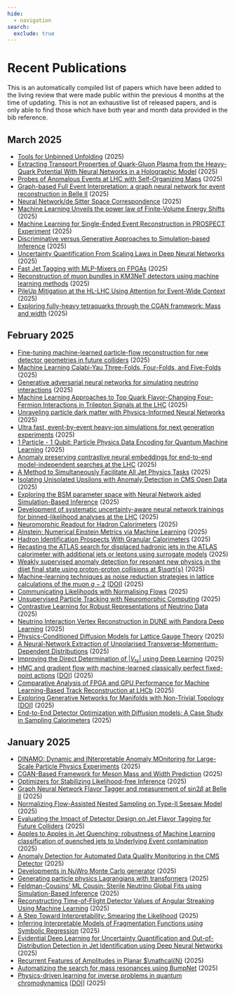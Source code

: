 ```yaml
---
hide:
  - navigation
search:
  exclude: true
---
```


# Recent Publications

This is an automatically compiled list of papers which have been added to the living review that were made public within the previous 4 months at the time of updating. This is not an exhaustive list of released papers, and is only able to find those which have both year and month data provided in the bib reference.

## March 2025
* [Tools for Unbinned Unfolding](https://arxiv.org/abs/2503.09720) (2025)
* [Extracting Transport Properties of Quark-Gluon Plasma from the Heavy-Quark Potential With Neural Networks in a Holographic Model](https://arxiv.org/abs/2503.10213) (2025)
* [Probes of Anomalous Events at LHC with Self-Organizing Maps](https://arxiv.org/abs/2503.09247) (2025)
* [Graph-based Full Event Interpretation: a graph neural network for event reconstruction in Belle II](https://arxiv.org/abs/2503.09401) (2025)
* [Neural Network/de Sitter Space Correspondence](https://arxiv.org/abs/2503.08827) (2025)
* [Machine Learning Unveils the power law of Finite-Volume Energy Shifts](https://arxiv.org/abs/2503.06496) (2025)
* [Machine Learning for Single-Ended Event Reconstruction in PROSPECT Experiment](https://arxiv.org/abs/2503.06727) (2025)
* [Discriminative versus Generative Approaches to Simulation-based Inference](https://arxiv.org/abs/2503.07962) (2025)
* [Uncertainty Quantification From Scaling Laws in Deep Neural Networks](https://arxiv.org/abs/2503.05938) (2025)
* [Fast Jet Tagging with MLP-Mixers on FPGAs](https://arxiv.org/abs/2503.03103) (2025)
* [Reconstruction of muon bundles in KM3NeT detectors using machine learning methods](https://arxiv.org/abs/2503.01433) (2025)
* [PileUp Mitigation at the HL-LHC Using Attention for Event-Wide Context](https://arxiv.org/abs/2503.02860) (2025)
* [Exploring fully-heavy tetraquarks through the CGAN framework: Mass and width](https://arxiv.org/abs/2503.00993) (2025)

## February 2025
* [Fine-tuning machine-learned particle-flow reconstruction for new detector geometries in future colliders](https://arxiv.org/abs/2503.00131) (2025)
* [Machine Learning Calabi-Yau Three-Folds, Four-Folds, and Five-Folds](https://arxiv.org/abs/2503.00139) (2025)
* [Generative adversarial neural networks for simulating neutrino interactions](https://arxiv.org/abs/2502.20244) (2025)
* [Machine Learning Approaches to Top Quark Flavor-Changing Four-Fermion Interactions in Trilepton Signals at the LHC](https://arxiv.org/abs/2502.18667) (2025)
* [Unraveling particle dark matter with Physics-Informed Neural Networks](https://arxiv.org/abs/2502.17597) (2025)
* [Ultra fast, event-by-event heavy-ion simulations for next generation experiments](https://arxiv.org/abs/2502.16330) (2025)
* [1 Particle - 1 Qubit: Particle Physics Data Encoding for Quantum Machine Learning](https://arxiv.org/abs/2502.17301) (2025)
* [Anomaly preserving contrastive neural embeddings for end-to-end model-independent searches at the LHC](https://arxiv.org/abs/2502.15926) (2025)
* [A Method to Simultaneously Facilitate All Jet Physics Tasks](https://arxiv.org/abs/2502.14652) (2025)
* [Isolating Unisolated Upsilons with Anomaly Detection in CMS Open Data](https://arxiv.org/abs/2502.14036) (2025)
* [Exploring the BSM parameter space with Neural Network aided Simulation-Based Inference](https://arxiv.org/abs/2502.11928) (2025)
* [Development of systematic uncertainty-aware neural network trainings for binned-likelihood analyses at the LHC](https://arxiv.org/abs/2502.13047) (2025)
* [Neuromorphic Readout for Hadron Calorimeters](https://arxiv.org/abs/2502.12693) (2025)
* [AInstein: Numerical Einstein Metrics via Machine Learning](https://arxiv.org/abs/2502.13043) (2025)
* [Hadron Identification Prospects With Granular Calorimeters](https://arxiv.org/abs/2502.10817) (2025)
* [Recasting the ATLAS search for displaced hadronic jets in the ATLAS calorimeter with additional jets or leptons using surrogate models](https://arxiv.org/abs/2502.10231) (2025)
* [Weakly supervised anomaly detection for resonant new physics in the dijet final state using proton-proton collisions at $\sqrt{s}](https://arxiv.org/abs/2502.09770) (2025)
* [Machine-learning techniques as noise reduction strategies in lattice calculations of the muon $g-2$](https://arxiv.org/abs/2502.10237) [[DOI](https://doi.org/10.22323/1.466.0270)] (2025)
* [Communicating Likelihoods with Normalising Flows](https://arxiv.org/abs/2502.09494) (2025)
* [Unsupervised Particle Tracking with Neuromorphic Computing](https://arxiv.org/abs/2502.06771) (2025)
* [Contrastive Learning for Robust Representations of Neutrino Data](https://arxiv.org/abs/2502.07724) (2025)
* [Neutrino Interaction Vertex Reconstruction in DUNE with Pandora Deep Learning](https://arxiv.org/abs/2502.06637) (2025)
* [Physics-Conditioned Diffusion Models for Lattice Gauge Theory](https://arxiv.org/abs/2502.05504) (2025)
* [A Neural-Network Extraction of Unpolarised Transverse-Momentum-Dependent Distributions](https://arxiv.org/abs/2502.04166) (2025)
* [Improving the Direct Determination of $|V_{ts}|$ using Deep Learning](https://arxiv.org/abs/2502.02918) (2025)
* [HMC and gradient flow with machine-learned classically perfect fixed-point actions](https://arxiv.org/abs/2502.03315) [[DOI](https://doi.org/10.22323/1.466.0466)] (2025)
* [Comparative Analysis of FPGA and GPU Performance for Machine Learning-Based Track Reconstruction at LHCb](https://arxiv.org/abs/2502.02304) (2025)
* [Exploring Generative Networks for Manifolds with Non-Trivial Topology](https://arxiv.org/abs/2502.02127) [[DOI](https://doi.org/10.22323/1.466.0042)] (2025)
* [End-to-End Detector Optimization with Diffusion models: A Case Study in Sampling Calorimeters](https://arxiv.org/abs/2502.02152) (2025)

## January 2025
* [DINAMO: Dynamic and INterpretable Anomaly MOnitoring for Large-Scale Particle Physics Experiments](https://arxiv.org/abs/2501.19237) (2025)
* [CGAN-Based Framework for Meson Mass and Width Prediction](https://arxiv.org/abs/2501.18562) (2025)
* [Optimizers for Stabilizing Likelihood-free Inference](https://arxiv.org/abs/2501.18419) (2025)
* [Graph Neural Network Flavor Tagger and measurement of $\mathrm{sin}2\beta$ at Belle II](https://arxiv.org/abs/2501.17631) (2025)
* [Normalizing Flow-Assisted Nested Sampling on Type-II Seesaw Model](https://arxiv.org/abs/2501.16432) (2025)
* [Evaluating the Impact of Detector Design on Jet Flavor Tagging for Future Colliders](https://arxiv.org/abs/2501.16584) (2025)
* [Apples to Apples in Jet Quenching: robustness of Machine Learning classification of quenched jets to Underlying Event contamination](https://arxiv.org/abs/2501.14015) (2025)
* [Anomaly Detection for Automated Data Quality Monitoring in the CMS Detector](https://arxiv.org/abs/2501.13789) (2025)
* [Developments in NuWro Monte Carlo generator](https://arxiv.org/abs/2501.11470) (2025)
* [Generating particle physics Lagrangians with transformers](https://arxiv.org/abs/2501.09729) (2025)
* [Feldman-Cousins' ML Cousin: Sterile Neutrino Global Fits using Simulation-Based Inference](https://arxiv.org/abs/2501.08988) (2025)
* [Reconstructing Time-of-Flight Detector Values of Angular Streaking Using Machine Learning](https://arxiv.org/abs/2501.08966) (2025)
* [A Step Toward Interpretability: Smearing the Likelihood](https://arxiv.org/abs/2501.07643) (2025)
* [Inferring Interpretable Models of Fragmentation Functions using Symbolic Regression](https://arxiv.org/abs/2501.07123) (2025)
* [Evidential Deep Learning for Uncertainty Quantification and Out-of-Distribution Detection in Jet Identification using Deep Neural Networks](https://arxiv.org/abs/2501.05656) (2025)
* [Recurrent Features of Amplitudes in Planar $\mathcal{N}](https://arxiv.org/abs/2501.05743) (2025)
* [Automatizing the search for mass resonances using BumpNet](https://arxiv.org/abs/2501.05603) (2025)
* [Physics-driven learning for inverse problems in quantum chromodynamics](https://arxiv.org/abs/2501.05580) [[DOI](https://doi.org/10.1038/s42254-024-00798-x)] (2025)

